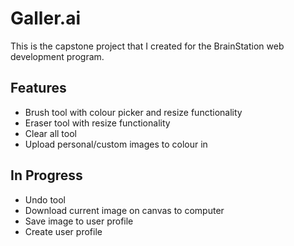 # Galler.ai

This is the capstone project that I created for the BrainStation web development program.

 ## Features
 - Brush tool with colour picker and resize functionality
 - Eraser tool with resize functionality
 - Clear all tool
 - Upload personal/custom images to colour in

 ## In Progress
 - Undo tool 
 - Download current image on canvas to computer
 - Save image to user profile
 - Create user profile